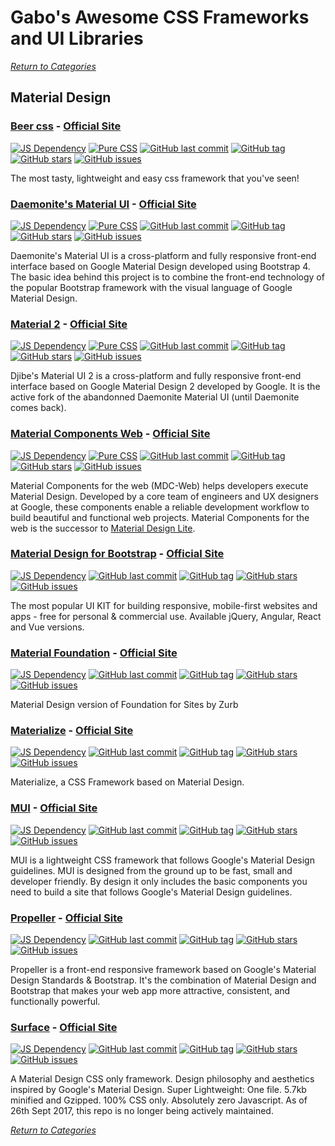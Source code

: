 # Gabo's Awesome CSS Frameworks and UI Libraries

[_Return to Categories_](../README.md)


## Material Design


### [Beer css](https://github.com/beercss/beercss) - [Official Site](https://www.beercss.com/)

[![JS Dependency](https://img.shields.io/badge/JS-yes-blue.svg?style=flat-square&maxAge=5184000)]()
[![Pure CSS](https://img.shields.io/badge/Pure%20CSS-yes-blue.svg?style=flat-square&maxAge=5184000)]()
[![GitHub last commit](https://img.shields.io/github/last-commit/beercss/beercss.svg?style=flat-square&maxAge=5184000)]()
[![GitHub tag](https://img.shields.io/github/tag/beercss/beercss.svg?style=flat-square&maxAge=5184000)]()
[![GitHub stars](https://img.shields.io/github/stars/beercss/beercss.svg?style=flat-square&maxAge=5184000)]()
[![GitHub issues](https://img.shields.io/github/issues/beercss/beercss.svg?style=flat-square&maxAge=5184000)]()

The most tasty, lightweight and easy css framework that you've seen!


### [Daemonite's Material UI](https://github.com/daemonite/material) - [Official Site](http://daemonite.github.io/material/)

[![JS Dependency](https://img.shields.io/badge/JS-yes-blue.svg?style=flat-square&maxAge=5184000)]()
[![Pure CSS](https://img.shields.io/badge/Pure%20CSS-yes-blue.svg?style=flat-square&maxAge=5184000)]()
[![GitHub last commit](https://img.shields.io/github/last-commit/daemonite/material.svg?style=flat-square&maxAge=5184000)]()
[![GitHub tag](https://img.shields.io/github/tag/daemonite/material.svg?style=flat-square&maxAge=5184000)]()
[![GitHub stars](https://img.shields.io/github/stars/daemonite/material.svg?style=flat-square&maxAge=5184000)]()
[![GitHub issues](https://img.shields.io/github/issues/daemonite/material.svg?style=flat-square&maxAge=5184000)]()

Daemonite's Material UI is a cross-platform and fully responsive 
front-end interface based on Google Material Design developed using 
Bootstrap 4. The basic idea behind this project is to combine the 
front-end technology of the popular Bootstrap framework with the visual 
language of Google Material Design.


### [Material 2](https://github.com/djibe/material) - [Official Site](https://djibe.github.io/material/)

[![JS Dependency](https://img.shields.io/badge/JS-yes-blue.svg?style=flat-square&maxAge=5184000)]()
[![Pure CSS](https://img.shields.io/badge/Pure%20CSS-yes-blue.svg?style=flat-square&maxAge=5184000)]()
[![GitHub last commit](https://img.shields.io/github/last-commit/djibe/material.svg?style=flat-square&maxAge=5184000)]()
[![GitHub tag](https://img.shields.io/github/tag/djibe/material.svg?style=flat-square&maxAge=5184000)]()
[![GitHub stars](https://img.shields.io/github/stars/djibe/material.svg?style=flat-square&maxAge=5184000)]()
[![GitHub issues](https://img.shields.io/github/issues/djibe/material.svg?style=flat-square&maxAge=5184000)]()

Djibe's Material UI 2 is a cross-platform and fully responsive front-end 
interface based on Google Material Design 2 developed by Google. It is 
the active fork of the abandonned Daemonite Material UI (until Daemonite 
comes back).


### [Material Components Web](https://github.com/material-components/material-components-web) - [Official Site](https://material.io/components/web/)

[![JS Dependency](https://img.shields.io/badge/JS-yes-blue.svg?style=flat-square&maxAge=5184000)]()
[![Pure CSS](https://img.shields.io/badge/Pure%20CSS-yes-blue.svg?style=flat-square&maxAge=5184000)]()
[![GitHub last commit](https://img.shields.io/github/last-commit/material-components/material-components-web.svg?style=flat-square&maxAge=5184000)]()
[![GitHub tag](https://img.shields.io/github/tag/material-components/material-components-web.svg?style=flat-square&maxAge=5184000)]()
[![GitHub stars](https://img.shields.io/github/stars/material-components/material-components-web.svg?style=flat-square&maxAge=5184000)]()
[![GitHub issues](https://img.shields.io/github/issues/material-components/material-components-web.svg?style=flat-square&maxAge=5184000)]()

Material Components for the web (MDC-Web) helps developers execute 
Material Design. Developed by a core team of engineers and UX designers
at Google, these components enable a reliable development workflow to
build beautiful and functional web projects. Material Components for the
web is the successor to
[Material Design Lite](#material-design-lite---official-site).


### [Material Design for Bootstrap](https://github.com/mdbootstrap/bootstrap-material-design) - [Official Site](http://mdbootstrap.com/material-design-for-bootstrap/)

[![JS Dependency](https://img.shields.io/badge/JS-yes-blue.svg?style=flat-square&maxAge=5184000)]()
[![GitHub last commit](https://img.shields.io/github/last-commit/mdbootstrap/bootstrap-material-design.svg?style=flat-square&maxAge=5184000)]()
[![GitHub tag](https://img.shields.io/github/tag/mdbootstrap/bootstrap-material-design.svg?style=flat-square&maxAge=5184000)]()
[![GitHub stars](https://img.shields.io/github/stars/mdbootstrap/bootstrap-material-design.svg?style=flat-square&maxAge=5184000)]()
[![GitHub issues](https://img.shields.io/github/issues/mdbootstrap/bootstrap-material-design.svg?style=flat-square&maxAge=5184000)]()

The most popular UI KIT for building responsive, mobile-first websites and apps - free for personal & commercial use.
Available jQuery, Angular, React and Vue versions.


### [Material Foundation](https://github.com/mikolajdobrucki/material-foundation) - [Official Site](http://materialfoundation.mikolajdobrucki.com/)

[![JS Dependency](https://img.shields.io/badge/JS-yes-blue.svg?style=flat-square&maxAge=5184000)]()
[![GitHub last commit](https://img.shields.io/github/last-commit/mikolajdobrucki/material-foundation.svg?style=flat-square&maxAge=5184000)]()
[![GitHub tag](https://img.shields.io/github/tag/mikolajdobrucki/material-foundation.svg?style=flat-square&maxAge=5184000)]()
[![GitHub stars](https://img.shields.io/github/stars/mikolajdobrucki/material-foundation.svg?style=flat-square&maxAge=5184000)]()
[![GitHub issues](https://img.shields.io/github/issues/mikolajdobrucki/material-foundation.svg?style=flat-square&maxAge=5184000)]()

Material Design version of Foundation for Sites by Zurb


### [Materialize](https://github.com/Dogfalo/materialize) - [Official Site](http://materializecss.com/)

[![JS Dependency](https://img.shields.io/badge/JS-yes-blue.svg?style=flat-square&maxAge=5184000)]()
[![GitHub last commit](https://img.shields.io/github/last-commit/Dogfalo/materialize.svg?style=flat-square&maxAge=5184000)]()
[![GitHub tag](https://img.shields.io/github/tag/Dogfalo/materialize.svg?style=flat-square&maxAge=5184000)]()
[![GitHub stars](https://img.shields.io/github/stars/Dogfalo/materialize.svg?style=flat-square&maxAge=5184000)]()
[![GitHub issues](https://img.shields.io/github/issues/Dogfalo/materialize.svg?style=flat-square&maxAge=5184000)]()

Materialize, a CSS Framework based on Material Design.


### [MUI](https://github.com/muicss/mui) - [Official Site](https://www.muicss.com/)

[![JS Dependency](https://img.shields.io/badge/JS-yes-blue.svg?style=flat-square&maxAge=5184000)]()
[![GitHub last commit](https://img.shields.io/github/last-commit/muicss/mui.svg?style=flat-square&maxAge=5184000)]()
[![GitHub tag](https://img.shields.io/github/tag/muicss/mui.svg?style=flat-square&maxAge=5184000)]()
[![GitHub stars](https://img.shields.io/github/stars/muicss/mui.svg?style=flat-square&maxAge=5184000)]()
[![GitHub issues](https://img.shields.io/github/issues/muicss/mui.svg?style=flat-square&maxAge=5184000)]()

MUI is a lightweight CSS framework that follows Google's Material Design
guidelines. MUI is designed from the ground up to be fast, small and
developer friendly. By design it only includes the basic components you
need to build a site that follows Google's Material Design guidelines.


### [Propeller](https://github.com/digicorp/propeller) - [Official Site](https://propeller.in/)

[![JS Dependency](https://img.shields.io/badge/JS-yes-blue.svg?style=flat-square&maxAge=5184000)]()
[![GitHub last commit](https://img.shields.io/github/last-commit/digicorp/propeller.svg?style=flat-square&maxAge=5184000)]()
[![GitHub tag](https://img.shields.io/github/tag/digicorp/propeller.svg?style=flat-square&maxAge=5184000)]()
[![GitHub stars](https://img.shields.io/github/stars/digicorp/propeller.svg?style=flat-square&maxAge=5184000)]()
[![GitHub issues](https://img.shields.io/github/issues/digicorp/propeller.svg?style=flat-square&maxAge=5184000)]()

Propeller is a front-end responsive framework based on Google's Material
Design Standards & Bootstrap. It's the combination of Material Design
and Bootstrap that makes your web app more attractive, consistent, and
functionally powerful.


### [Surface](https://github.com/mildrenben/surface) - [Official Site](http://mildrenben.github.io/surface/)

[![JS Dependency](https://img.shields.io/badge/JS-no-lightgrey.svg?style=flat-square&maxAge=5184000)]()
[![GitHub last commit](https://img.shields.io/github/last-commit/mildrenben/surface.svg?style=flat-square&maxAge=5184000)]()
[![GitHub tag](https://img.shields.io/github/tag/mildrenben/surface.svg?style=flat-square&maxAge=5184000)]()
[![GitHub stars](https://img.shields.io/github/stars/mildrenben/surface.svg?style=flat-square&maxAge=5184000)]()
[![GitHub issues](https://img.shields.io/github/issues/mildrenben/surface.svg?style=flat-square&maxAge=5184000)]()

A Material Design CSS only framework. Design philosophy and aesthetics 
inspired by Google's Material Design. Super Lightweight: One file. 5.7kb
minified and Gzipped. 100% CSS only. Absolutely zero Javascript. As of
26th Sept 2017, this repo is no longer being actively maintained.



[_Return to Categories_](../README.md)
